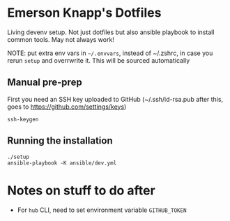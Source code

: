 # Emerson Knapp's Dotfiles

Living devenv setup. Not just dotfiles but also ansible playbook to install common tools. May not always work!

NOTE: put extra env vars in `~/.envvars`, instead of ~/.zshrc, in case you rerun `setup` and overrwrite it. This will be sourced automatically

## Manual pre-prep

First you need an SSH key uploaded to GitHub (~/.ssh/id-rsa.pub after this, goes to https://github.com/settings/keys)

```
ssh-keygen
```

## Running the installation

```
./setup
ansible-playbook -K ansible/dev.yml
```

# Notes on stuff to do after

* For `hub` CLI, need to set environment variable `GITHUB_TOKEN`

